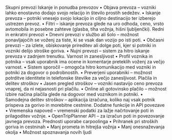 Skupni prevozi
Iskanje in ponudba prevozov
•	Objava prevoza – vozniki lahko enostavno dodajo svojo relacijo in število prostih sedežev.
•	Iskanje prevoza – potniki vnesejo svojo lokacijo in ciljno destinacijo ter izberejo ustrezen prevoz.
•	Filtri – iskanje prevoza glede na uro odhoda, ceno, vrsto avtomobila in posebne zahteve (glasba, tiha vožnja, hišni ljubljenčki).
Redni in enkratni prevozi
•	Dnevni prevozi v službo ali šolo – možnost ponavljajočih se voženj za tiste, ki se vsak dan vozijo po isti poti.
•	Občasni prevozi – za izlete, obiskovanje prireditev ali dolge poti, kjer si potniki in vozniki delijo stroške goriva.
•	Nujni prevozi – sistem za hitro iskanje prevoza v zadnjem trenutku.
Varnost in zanesljivost
•	Profil voznika in potnika – vsak uporabnik ima ocene in komentarje preteklih voženj za večjo varnost.
•	Sistem sporočil – omogoča hitro komunikacijo med vozniki in potniki za dogovor o podrobnostih.
•	Preverjeni uporabniki – možnost potrditve identitete in telefonske številke za večjo zanesljivost.
Plačila in delitev stroškov
•	Jasen pregled stroškov – vozniki nastavijo ceno prevoza vnaprej, da ni nejasnosti pri plačilu.
•	Online ali gotovinsko plačilo – možnost izbire načina plačila glede na dogovor med voznikom in potniki.
•	Samodejna delitev stroškov – aplikacija izračuna, koliko naj vsak potnik prispeva za gorivo in morebitne cestnine.
Dodatne funkcije in API povezave
•	Vremenska napoved – vremenski podatki za lažje načrtovanje poti in prilagoditev vožnje.
•	OpenTripPlanner API – za izračun poti in povezovanje javnega prevoza.
Prednosti uporabe carpoolinga
•	Prihranek pri stroških goriva in cestninah
•	Manj prometa in hitrejša vožnja
•	Manj onesnaževanja okolja
•	Možnost spoznavanja novih ljudi

